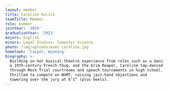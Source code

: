 ```yaml
---
layout: member
title: Caroline Kulits
teamTitle: Member
role: member
joinYear: '2019'
graduationYear: '2023'
majors: English
minors: Legal Studies; Computer Science
photo: /img/uploads/wumt caroline.jpg
hometown: 'Casper, Wyoming'
biography: >-
  Building on her musical-theatre experience from roles such as a dancing napkin, 
  a 19th-century French thug, and the Grim Reaper, Caroline tap-danced her way 
  through Mock Trial courtrooms and speech tournaments in high school. She is 
  thrilled to compete on WUMT, raising jazz-hand objections and 
  towering over the jury at 6’1” (plus heels).
---
```

